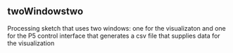 ## twoWindowstwo
Processing sketch that uses two windows: one for the visualizaton and one for the P5 control interface that generates a csv file that supplies data for the visualization
